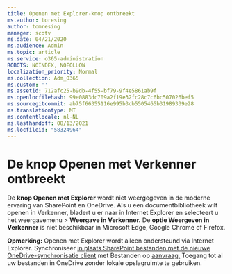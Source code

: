 ```yaml
---
title: Openen met Explorer-knop ontbreekt
ms.author: toresing
author: tomresing
manager: scotv
ms.date: 04/21/2020
ms.audience: Admin
ms.topic: article
ms.service: o365-administration
ROBOTS: NOINDEX, NOFOLLOW
localization_priority: Normal
ms.collection: Adm_O365
ms.custom: ''
ms.assetid: 712afc25-b9db-4f55-bf79-9f4e5861ab9f
ms.openlocfilehash: 99e0883dc709a2f19e32fc28c7c6bc507026bef5
ms.sourcegitcommit: ab75f66355116e995b3cb5505465b31989339e28
ms.translationtype: MT
ms.contentlocale: nl-NL
ms.lasthandoff: 08/13/2021
ms.locfileid: "58324964"
---
```

# <a name="the-open-with-explorer-button-is-missing"></a>De knop Openen met Verkenner ontbreekt

De **knop Openen met Explorer** wordt niet weergegeven in de moderne ervaring van SharePoint en OneDrive. Als u een documentbibliotheek wilt openen in Verkenner, bladert u er naar in Internet Explorer en selecteert u het weergavemenu \> **Weergave in Verkenner.** De **optie Weergeven in Verkenner** is niet beschikbaar in Microsoft Edge, Google Chrome of Firefox. 
  
**Opmerking:** Openen met Explorer wordt alleen ondersteund via Internet Explorer. Synchroniseer [in plaats SharePoint bestanden met de nieuwe OneDrive-synchronisatie client](https://support.office.com/article/6de9ede8-5b6e-4503-80b2-6190f3354a88.aspx) met Bestanden op [aanvraag.](https://support.office.com/article/0e6860d3-d9f3-4971-b321-7092438fb38e.aspx) Toegang tot al uw bestanden in OneDrive zonder lokale opslagruimte te gebruiken. 
  

